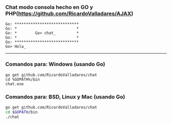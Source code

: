 ### Chat modo consola hecho en GO y PHP(https://github.com/RicardoValladares/AJAX)
```
Go: ****************************
Go: *                          *
Go: *        Go> chat_         *
Go: *                          *
Go: ****************************
Go> Hola_
```

<hr>

### Comandos para: Windows (usando Go)
```batch
go get github.com/RicardoValladares/chat
cd %GOPATH%/bin
chat.exe
```

### Comandos para: BSD, Linux y Mac (usando Go)
```bash
go get github.com/RicardoValladares/chat
cd $GOPATH/bin
./chat
```
